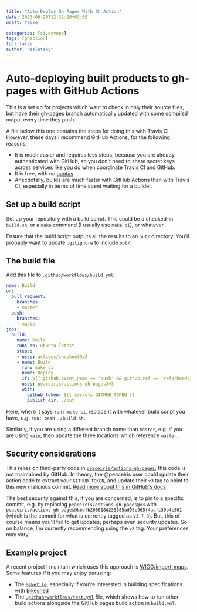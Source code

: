 ```yaml
---
title: "Auto Deploy Gh Pages With Gh Action"
date: 2023-06-20T12:32:20+03:00
draft: false

categories: [ci,devops]
tags: [ghaction]
toc: false
author: "eslutsky"
---
```

# Auto-deploying built products to gh-pages with GitHub Actions

This is a set up for projects which want to check in only their source files, but have their gh-pages branch automatically updated with some compiled output every time they push.

A file below this one contains the steps for doing this with Travis CI. However, these days I recommend GitHub Actions, for the following reasons:

* It is much easier and requires less steps, because you are already authenticated with GitHub, so you don't need to share secret keys across services like you do when coordinate Travis CI and GitHub.
* It is free, with no [quotas](https://blog.travis-ci.com/2020-11-02-travis-ci-new-billing).
* Anecdotally, builds are much faster with GitHub Actions than with Travis CI, especially in terms of time spent waiting for a builder.

## Set up a build script

Set up your repository with a build script. This could be a checked-in `build.sh`, or a `make` command (I usually use `make ci`), or whatever.

Ensure that the build script outputs all the results to an `out/` directory. You'll probably want to update `.gitignore` to include `out/`.

## The build file

Add this file to `.github/workflows/build.yml`:

```yaml
name: Build
on:
  pull_request:
    branches:
    - master
  push:
    branches:
    - master
jobs:
  build:
    name: Build
    runs-on: ubuntu-latest
    steps:
    - uses: actions/checkout@v2
    - name: Build
      run: make ci
    - name: Deploy
      if: ${{ github.event_name == 'push' && github.ref == 'refs/heads/master' }}
      uses: peaceiris/actions-gh-pages@v3
      with:
        github_token: ${{ secrets.GITHUB_TOKEN }}
        publish_dir: ./out
```

Here, where it says `run: make ci`, replace it with whatever build script you have, e.g. `run: bash ./build.sh`.

Similarly, if you are using a different branch name than `master`, e.g. if you are using `main`, then update the three locations which reference `master`.

## Security considerations

This relies on third-party code in [`peaceiris/actions-gh-pages`](https://github.com/peaceiris/actions-gh-pages); this code is not maintained by GitHub. In theory, the @peaceiris user could update their action code to extract your `GITHUB_TOKEN`, and update their `v3` tag to point to this new malicious commit. [Read more about this in GitHub's docs](https://docs.github.com/en/free-pro-team@latest/actions/learn-github-actions/security-hardening-for-github-actions#using-third-party-actions)

The best security against this, if you are concerned, is to pin to a specific commit, e.g. by replacing `peaceiris/actions-gh-pages@v3` with `peaceiris/actions-gh-pages@bbdfb200618d235585ad98e965f4aafc39b4c501` (which is the commit for what is currently tagged as `v3.7.3`). But, this of course means you'll fail to get updates, perhaps even security updates. So on balance, I'm currently recommending using the `v3` tag. Your preferences may vary.

## Example project

A recent project I maintain which uses this approach is [WICG/import-maps](https://github.com/WICG/import-maps). Some features if it you may enjoy perusing:

- The [`Makefile`](https://github.com/WICG/import-maps/blob/master/Makefile), especially if you're interested in building specifications with [Bikeshed](https://tabatkins.github.io/bikeshed/)
- The [`.github/workflows/test.yml`](https://github.com/WICG/import-maps/blob/master/.github/workflows/test.yml) file, which shows how to run other build actions alongside the GitHub pages build action in `build.yml`.